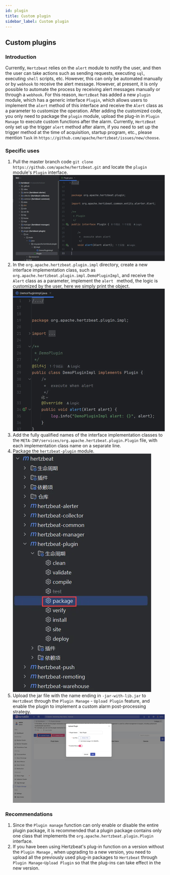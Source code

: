 ```yaml
---
id: plugin  
title: Custom plugin      
sidebar_label: Custom plugin 
---
```


## Custom plugins
### Introduction

Currently, `Hertzbeat` relies on the `alert` module to notify the user, and then the user can take actions such as sending requests, executing `sql`, executing `shell` scripts, etc. However, this can only be automated manually or by `webhook` to receive the alert message.
However, at present, it is only possible to automate the process by receiving alert messages manually or through a `webhook`. For this reason, `HertzBeat` has added a new `plugin` module, which has a generic interface `Plugin`, which allows users to implement the `alert` method of this interface and receive the `Alert` class as a parameter to customize the operation.
After adding the customized code, you only need to package the `plugin` module, upload the plug-in in `Plugin Manage` to execute custom functions after the alarm.
Currently, `HertzBeat` only set up the trigger `alert` method after alarm, if you need to set up the trigger method at the time of acquisition, startup program, etc., please mention `Task` in `https://github.com/apache/hertzbeat/issues/new/choose`.

### Specific uses
1. Pull the master branch code `git clone https://github.com/apache/hertzbeat.git` and locate the `plugin` module's
   `Plugin` interface.
   ![plugin-1.png](/img/docs/help/plugin-1.png)
2. In the `org.apache.hertzbeat.plugin.impl` directory, create a new interface implementation class, such as `org.apache.hertzbeat.plugin.impl.DemoPluginImpl`, and receive the `Alert` class as a parameter, implement the `alert ` method, the logic is customized by the user, here we simply print the object.
   ![plugin-2.png](/img/docs/help/plugin-2.png)
3. Add the fully qualified names of the interface implementation classes to the `META-INF/services/org.apache.hertzbeat.plugin.Plugin` file, with each implementation class name on a separate line.
4. Package the `hertzbeat-plugin` module.
   ![plugin-3.png](/img/docs/help/plugin-3.png)
5. Upload the jar file with the name ending in `-jar-with-lib.jar` to `HertzBeat` through the `Plugin Manage` - `Upload Plugin` feature, and enable the plugin to implement a custom alarm post-processing strategy.
   ![plugin-5-en.jpg](/img/docs/help/plugin-5-en.jpg)

### Recommendations
1. Since the `Plugin manage` function can only enable or disable the entire plugin package, it is recommended that a plugin package contains only one class that implements the `org.apache.hertzbeat.plugin.Plugin` interface.
2. If you have been using Hertzbeat's plug-in function on a version without the `Plugin Manage` , when upgrading to a new version, you need to upload all the previously used plug-in packages to `Hertzbeat` through `Plugin Manage`-`Upload Plugin` so that the plug-ins can take effect in the new version.

